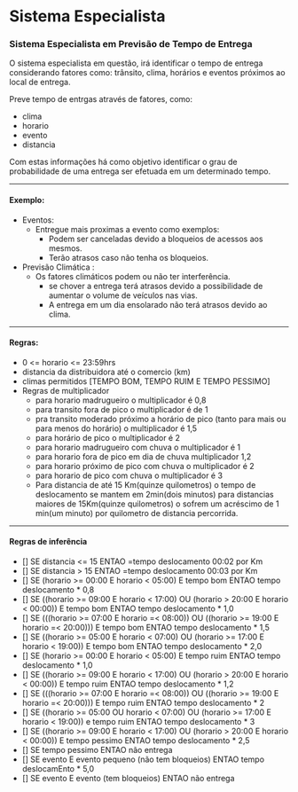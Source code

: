 # Sistema Especialista

### Sistema Especialista em Previsão de Tempo de Entrega

O sistema especialista em questão, irá identificar o tempo de entrega considerando fatores como: trânsito, clima, horários e eventos próximos ao local de entrega.

Preve tempo de entrgas através de fatores, como:
- clima
- horario
- evento
- distancia

Com estas informações há como objetivo identificar o grau de probabilidade de uma entrega ser efetuada em um determinado tempo.

---

#### Exemplo:

- Eventos:
    - Entregue mais proximas a evento como exemplos:
        - Podem ser canceladas devido a bloqueios de acessos aos mesmos.
        - Terão atrasos caso não tenha os bloqueios.
- Previsão Climática :
    - Os fatores climáticos podem ou não ter interferência.
        - se chover a entrega terá atrasos devido a possibilidade de aumentar o volume de veículos nas vias.
        - A entrega em um dia ensolarado não terá atrasos devido ao clima.

---
#### Regras:

- 0 <= horario <= 23:59hrs 
- distancia da distribuidora até o comercio (km)
- climas permitidos [TEMPO BOM, TEMPO RUIM E TEMPO PESSIMO]  
- Regras de multiplicador
    - para horario madrugueiro o multiplicador é 0,8
    - para transito fora de pico o multiplicador é de 1 
    - pra transito moderado próximo a horário de pico (tanto para mais ou para menos do horário) o multiplicador é 1,5
    - para horário de pico o multiplicador é 2
    - para horario madrugueiro com chuva o multiplicador é 1
    - para horario fora de pico em dia de chuva multiplicador 1,2
    - para horario próximo de pico com chuva o multiplicador é 2
    - para horario de pico com chuva o multiplicador é 3
    - Para distancia de até 15 Km(quinze quilometros) o tempo de deslocamento se mantem em 2min(dois minutos) para distancias maiores de 15Km(quinze quilometros) o sofrem um acréscimo de 1 min(um minuto) por quilometro de distancia percorrida.

--- 

#### Regras de inferência

- [] SE distancia <= 15 ENTAO =tempo deslocamento 00:02 por Km
- [] SE distancia > 15 ENTAO =tempo deslocamento 00:03 por Km
- [] SE (horario >= 00:00 E horario < 05:00) E tempo bom ENTAO tempo deslocamento * 0,8
- [] SE ((horario >= 09:00 E horario < 17:00) OU (horario > 20:00 E horario < 00:00)) E tempo bom ENTAO tempo deslocamento * 1,0
- [] SE  (((horario >= 07:00 E horario =< 08:00)) OU ((horario >= 19:00 E horario =< 20:00))) E tempo bom ENTAO tempo deslocamento * 1,5
- [] SE ((horario >= 05:00 E horario < 07:00) OU (horario >= 17:00 E horario < 19:00)) E tempo bom ENTAO tempo deslocamento * 2,0
- [] SE (horario >= 00:00 E horario < 05:00) E tempo ruim ENTAO tempo deslocamento * 1,0
- [] SE ((horario >= 09:00 E horario < 17:00) OU (horario > 20:00 E horario < 00:00)) E tempo ruim ENTAO tempo deslocamento * 1,2
- [] SE (((horario >= 07:00 E horario =< 08:00)) OU ((horario >= 19:00 E horario =< 20:00))) E tempo ruim ENTAO tempo deslocamento * 2
- [] SE ((horario >= 05:00 OU horario < 07:00) OU (horario >= 17:00 E horario < 19:00)) e tempo ruim ENTAO tempo deslocamento * 3
- [] SE ((horario >= 09:00 E horario < 17:00) OU (horario > 20:00 E horario < 00:00)) E tempo pessimo ENTAO tempo deslocamento * 2,5
- [] SE tempo pessimo ENTAO não entrega
- [] SE evento E evento pequeno (não tem bloqueios) ENTAO tempo deslocamEnto * 5,0
- [] SE evento E evento (tem bloqueios) ENTAO não entrega
